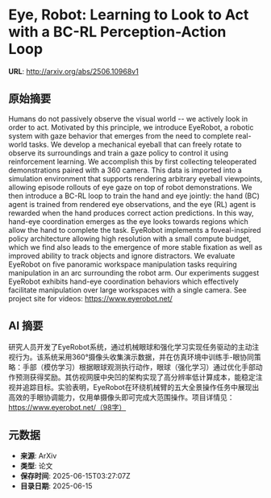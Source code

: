 # Eye, Robot: Learning to Look to Act with a BC-RL Perception-Action Loop

**URL**: http://arxiv.org/abs/2506.10968v1

## 原始摘要

Humans do not passively observe the visual world -- we actively look in order
to act. Motivated by this principle, we introduce EyeRobot, a robotic system
with gaze behavior that emerges from the need to complete real-world tasks. We
develop a mechanical eyeball that can freely rotate to observe its surroundings
and train a gaze policy to control it using reinforcement learning. We
accomplish this by first collecting teleoperated demonstrations paired with a
360 camera. This data is imported into a simulation environment that supports
rendering arbitrary eyeball viewpoints, allowing episode rollouts of eye gaze
on top of robot demonstrations. We then introduce a BC-RL loop to train the
hand and eye jointly: the hand (BC) agent is trained from rendered eye
observations, and the eye (RL) agent is rewarded when the hand produces correct
action predictions. In this way, hand-eye coordination emerges as the eye looks
towards regions which allow the hand to complete the task. EyeRobot implements
a foveal-inspired policy architecture allowing high resolution with a small
compute budget, which we find also leads to the emergence of more stable
fixation as well as improved ability to track objects and ignore distractors.
We evaluate EyeRobot on five panoramic workspace manipulation tasks requiring
manipulation in an arc surrounding the robot arm. Our experiments suggest
EyeRobot exhibits hand-eye coordination behaviors which effectively facilitate
manipulation over large workspaces with a single camera. See project site for
videos: https://www.eyerobot.net/


## AI 摘要

研究人员开发了EyeRobot系统，通过机械眼球和强化学习实现任务驱动的主动注视行为。该系统采用360°摄像头收集演示数据，并在仿真环境中训练手-眼协同策略：手部（模仿学习）根据眼球观测执行动作，眼球（强化学习）通过优化手部动作预测获得奖励。其仿视网膜中央凹的架构实现了高分辨率低计算成本，能稳定注视并追踪目标。实验表明，EyeRobot在环绕机械臂的五大全景操作任务中展现出高效的手眼协调能力，仅用单摄像头即可完成大范围操作。项目详情见：https://www.eyerobot.net/（98字）

## 元数据

- **来源**: ArXiv
- **类型**: 论文
- **保存时间**: 2025-06-15T03:27:07Z
- **目录日期**: 2025-06-15
